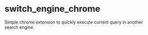 # switch_engine_chrome
Simple chrome extension to quickly execute current query in another search engine.
